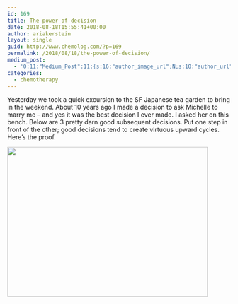 ```yaml
---
id: 169
title: The power of decision
date: 2018-08-18T15:55:41+00:00
author: ariakerstein
layout: single
guid: http://www.chemolog.com/?p=169
permalink: /2018/08/18/the-power-of-decision/
medium_post:
  - 'O:11:"Medium_Post":11:{s:16:"author_image_url";N;s:10:"author_url";N;s:11:"byline_name";N;s:12:"byline_email";N;s:10:"cross_link";N;s:2:"id";N;s:21:"follower_notification";N;s:7:"license";N;s:14:"publication_id";N;s:6:"status";N;s:3:"url";N;}'
categories:
  - chemotherapy
---
```

Yesterday we took a quick excursion to the SF Japanese tea garden to bring in the weekend. About 10 years ago I made a decision to ask Michelle to marry me &#8211; and yes it was the best decision I ever made. I asked her on this bench. Below are 3 pretty darn good subsequent decisions. Put one step in front of the other; good decisions tend to create virtuous upward cycles. Here&#8217;s the proof.

<img class="wp-image-168 " src="https://i2.wp.com/www.chemolog.com/wp-content/uploads/2018/08/img_3692.jpg?resize=452%2C339" width="452" height="339" srcset="https://i2.wp.com/www.chemolog.com/wp-content/uploads/2018/08/img_3692.jpg?w=3264 3264w, https://i2.wp.com/www.chemolog.com/wp-content/uploads/2018/08/img_3692.jpg?resize=300%2C225 300w, https://i2.wp.com/www.chemolog.com/wp-content/uploads/2018/08/img_3692.jpg?resize=768%2C576 768w, https://i2.wp.com/www.chemolog.com/wp-content/uploads/2018/08/img_3692.jpg?resize=1024%2C768 1024w, https://i2.wp.com/www.chemolog.com/wp-content/uploads/2018/08/img_3692.jpg?resize=1200%2C900 1200w, https://i2.wp.com/www.chemolog.com/wp-content/uploads/2018/08/img_3692.jpg?w=1478 1478w, https://i2.wp.com/www.chemolog.com/wp-content/uploads/2018/08/img_3692.jpg?w=2217 2217w" sizes="(max-width: 452px) 100vw, 452px" data-recalc-dims="1" />